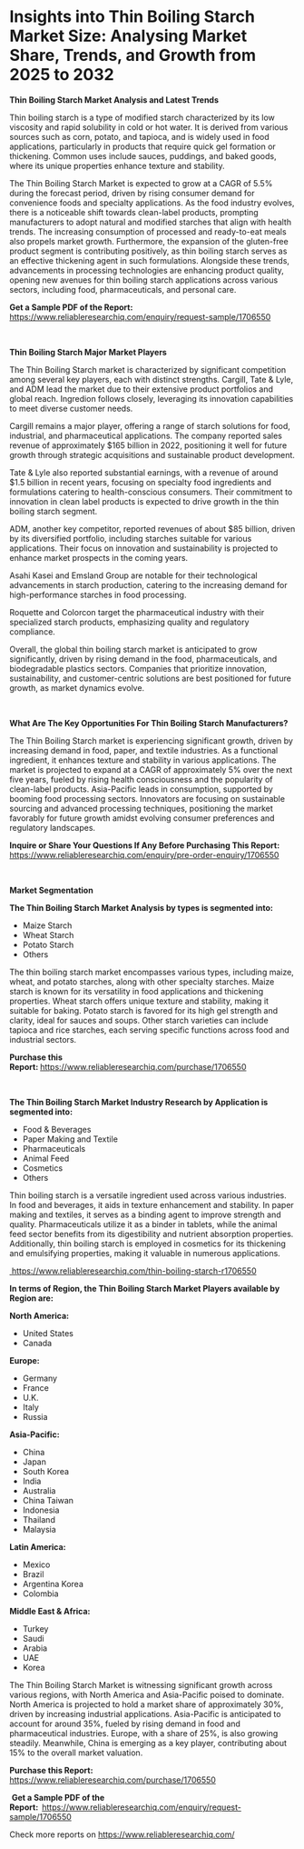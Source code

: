 <p><h1>Insights into Thin Boiling Starch Market Size: Analysing Market Share, Trends, and Growth from 2025 to 2032</h1></p><p><strong>Thin Boiling Starch Market Analysis and Latest Trends</strong></p>
<p><p>Thin boiling starch is a type of modified starch characterized by its low viscosity and rapid solubility in cold or hot water. It is derived from various sources such as corn, potato, and tapioca, and is widely used in food applications, particularly in products that require quick gel formation or thickening. Common uses include sauces, puddings, and baked goods, where its unique properties enhance texture and stability.</p><p>The Thin Boiling Starch Market is expected to grow at a CAGR of 5.5% during the forecast period, driven by rising consumer demand for convenience foods and specialty applications. As the food industry evolves, there is a noticeable shift towards clean-label products, prompting manufacturers to adopt natural and modified starches that align with health trends. The increasing consumption of processed and ready-to-eat meals also propels market growth. Furthermore, the expansion of the gluten-free product segment is contributing positively, as thin boiling starch serves as an effective thickening agent in such formulations. Alongside these trends, advancements in processing technologies are enhancing product quality, opening new avenues for thin boiling starch applications across various sectors, including food, pharmaceuticals, and personal care.</p></p>
<p><strong>Get a Sample PDF of the Report:&nbsp;</strong> <a href="https://www.reliableresearchiq.com/enquiry/request-sample/1706550?utm_campaign=3066&utm_medium=2&utm_source=Github&utm_content=ia&utm_term=30032025&utm_id=thin-boiling-starch">https://www.reliableresearchiq.com/enquiry/request-sample/1706550</a></p>
<p>&nbsp;</p>
<p><strong>Thin Boiling Starch Major Market Players</strong></p>
<p><p>The Thin Boiling Starch market is characterized by significant competition among several key players, each with distinct strengths. Cargill, Tate & Lyle, and ADM lead the market due to their extensive product portfolios and global reach. Ingredion follows closely, leveraging its innovation capabilities to meet diverse customer needs.</p><p>Cargill remains a major player, offering a range of starch solutions for food, industrial, and pharmaceutical applications. The company reported sales revenue of approximately $165 billion in 2022, positioning it well for future growth through strategic acquisitions and sustainable product development.</p><p>Tate & Lyle also reported substantial earnings, with a revenue of around $1.5 billion in recent years, focusing on specialty food ingredients and formulations catering to health-conscious consumers. Their commitment to innovation in clean label products is expected to drive growth in the thin boiling starch segment.</p><p>ADM, another key competitor, reported revenues of about $85 billion, driven by its diversified portfolio, including starches suitable for various applications. Their focus on innovation and sustainability is projected to enhance market prospects in the coming years.</p><p>Asahi Kasei and Emsland Group are notable for their technological advancements in starch production, catering to the increasing demand for high-performance starches in food processing. </p><p>Roquette and Colorcon target the pharmaceutical industry with their specialized starch products, emphasizing quality and regulatory compliance.</p><p>Overall, the global thin boiling starch market is anticipated to grow significantly, driven by rising demand in the food, pharmaceuticals, and biodegradable plastics sectors. Companies that prioritize innovation, sustainability, and customer-centric solutions are best positioned for future growth, as market dynamics evolve.</p></p>
<p>&nbsp;</p>
<p><strong>What Are The Key Opportunities For Thin Boiling Starch Manufacturers?</strong></p>
<p><p>The Thin Boiling Starch market is experiencing significant growth, driven by increasing demand in food, paper, and textile industries. As a functional ingredient, it enhances texture and stability in various applications. The market is projected to expand at a CAGR of approximately 5% over the next five years, fueled by rising health consciousness and the popularity of clean-label products. Asia-Pacific leads in consumption, supported by booming food processing sectors. Innovators are focusing on sustainable sourcing and advanced processing techniques, positioning the market favorably for future growth amidst evolving consumer preferences and regulatory landscapes.</p></p>
<p><strong>Inquire or Share Your Questions If Any Before Purchasing This Report:</strong> <a href="https://www.reliableresearchiq.com/enquiry/pre-order-enquiry/1706550?utm_campaign=3066&utm_medium=2&utm_source=Github&utm_content=ia&utm_term=30032025&utm_id=thin-boiling-starch">https://www.reliableresearchiq.com/enquiry/pre-order-enquiry/1706550</a></p>
<p>&nbsp;</p>
<p><strong>Market Segmentation</strong></p>
<p><strong>The Thin Boiling Starch Market Analysis by types is segmented into:</strong></p>
<p><ul><li>Maize Starch</li><li>Wheat Starch</li><li>Potato Starch</li><li>Others</li></ul></p>
<p><p>The thin boiling starch market encompasses various types, including maize, wheat, and potato starches, along with other specialty starches. Maize starch is known for its versatility in food applications and thickening properties. Wheat starch offers unique texture and stability, making it suitable for baking. Potato starch is favored for its high gel strength and clarity, ideal for sauces and soups. Other starch varieties can include tapioca and rice starches, each serving specific functions across food and industrial sectors.</p></p>
<p><strong>Purchase this Report:&nbsp;</strong><a href="https://www.reliableresearchiq.com/purchase/1706550?utm_campaign=3066&utm_medium=2&utm_source=Github&utm_content=ia&utm_term=30032025&utm_id=thin-boiling-starch">https://www.reliableresearchiq.com/purchase/1706550</a></p>
<p>&nbsp;</p>
<p><strong>The Thin Boiling Starch Market Industry Research by Application is segmented into:</strong></p>
<p><ul><li>Food & Beverages</li><li>Paper Making and Textile</li><li>Pharmaceuticals</li><li>Animal Feed</li><li>Cosmetics</li><li>Others</li></ul></p>
<p><p>Thin boiling starch is a versatile ingredient used across various industries. In food and beverages, it aids in texture enhancement and stability. In paper making and textiles, it serves as a binding agent to improve strength and quality. Pharmaceuticals utilize it as a binder in tablets, while the animal feed sector benefits from its digestibility and nutrient absorption properties. Additionally, thin boiling starch is employed in cosmetics for its thickening and emulsifying properties, making it valuable in numerous applications.</p></p>
<p><a href="https://www.reliableresearchiq.com/thin-boiling-starch-r1706550?utm_campaign=3066&utm_medium=2&utm_source=Github&utm_content=ia&utm_term=30032025&utm_id=thin-boiling-starch">&nbsp;https://www.reliableresearchiq.com/thin-boiling-starch-r1706550</a></p>
<p><strong>In terms of Region, the Thin Boiling Starch Market Players available by Region are:</strong></p>
<p>
    <p> <strong> North America: </strong>
        <ul>
            <li>United States</li>
            <li>Canada</li>
        </ul>
        </p> 
    <p> <strong> Europe: </strong>
        <ul>
            <li>Germany</li>
            <li>France</li>
            <li>U.K.</li>
            <li>Italy</li>
            <li>Russia</li>
        </ul>
        </p> 
    <p> <strong> Asia-Pacific: </strong>
        <ul>
            <li>China</li>
            <li>Japan</li>
            <li>South Korea</li>
            <li>India</li>
            <li>Australia</li>
            <li>China Taiwan</li>
            <li>Indonesia</li>
            <li>Thailand</li>
            <li>Malaysia</li>
        </ul>
        </p> 
    <p> <strong> Latin America: </strong>
        <ul>
            <li>Mexico</li>
            <li>Brazil</li>
            <li>Argentina Korea</li>
            <li>Colombia</li>
        </ul>
        </p> 
    <p> <strong> Middle East & Africa: </strong>
        <ul>
            <li>Turkey</li>
            <li>Saudi</li>
            <li>Arabia</li>
            <li>UAE</li>
            <li>Korea</li>
        </ul>
    </p>
    </p>
<p><p>The Thin Boiling Starch Market is witnessing significant growth across various regions, with North America and Asia-Pacific poised to dominate. North America is projected to hold a market share of approximately 30%, driven by increasing industrial applications. Asia-Pacific is anticipated to account for around 35%, fueled by rising demand in food and pharmaceutical industries. Europe, with a share of 25%, is also growing steadily. Meanwhile, China is emerging as a key player, contributing about 15% to the overall market valuation.</p></p>
<p><strong>Purchase this Report: </strong><a href="https://www.reliableresearchiq.com/purchase/1706550?utm_campaign=3066&utm_medium=2&utm_source=Github&utm_content=ia&utm_term=30032025&utm_id=thin-boiling-starch">https://www.reliableresearchiq.com/purchase/1706550</a></p>
<p>&nbsp;<strong>Get a Sample PDF of the Report:&nbsp;&nbsp;</strong><a href="https://www.reliableresearchiq.com/enquiry/request-sample/1706550?utm_campaign=3066&utm_medium=2&utm_source=Github&utm_content=ia&utm_term=30032025&utm_id=thin-boiling-starch">https://www.reliableresearchiq.com/enquiry/request-sample/1706550</a></p>
<p><strong></strong></p>
<p>Check more reports on <a href="https://www.reliableresearchiq.com/?utm_campaign=3066&utm_medium=2&utm_source=Github&utm_content=ia&utm_term=30032025&utm_id=thin-boiling-starch">https://www.reliableresearchiq.com/</a></p>